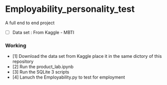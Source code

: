 # Employability_personality_test
A full end to end project

- [ ] Data set : From Kaggle - MBTI

### Working

- [1] Download the data set from Kaggle place it in the same dictory of this repository
- [2] Run the product_lab.ipynb 
- [3] Run the SQLite 3 scripts
- [4] Lanuch the Employability.py to test for employment
